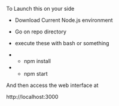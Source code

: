 To Launch this on your side

+ Download Current Node.js environment
+ Go on repo directory
+ execute these with bash or something

+ + npm install
+ + npm start

And then access the web interface at

http://localhost:3000